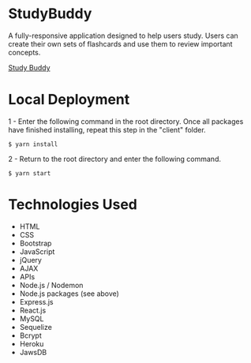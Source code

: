 # StudyBuddy
A fully-responsive application designed to help users study. Users can create their own sets of flashcards and use them to review important concepts.

[Study Buddy](https://studdy-buddy-nw.herokuapp.com/)

# Local Deployment
1 - Enter the following command in the root directory. Once all packages have finished installing, repeat this step in the "client" folder.

    $ yarn install

2 - Return to the root directory and enter the following command.
    
    $ yarn start

# Technologies Used
* HTML
* CSS
* Bootstrap
* JavaScript
* jQuery
* AJAX
* APIs
* Node.js / Nodemon
* Node.js packages (see above)
* Express.js
* React.js
* MySQL
* Sequelize
* Bcrypt
* Heroku
* JawsDB
